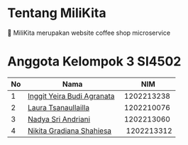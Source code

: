 # Tentang MiliKita

🍵 MiliKita merupakan website coffee shop microservice

# Anggota Kelompok 3 SI4502

| No  | Nama                                                            | NIM        |
| --- | --------------------------------------------------------------- | ---------- |
| 1   | [Inggit Yeira Budi Agranata](https://www.instagram.com/inggityrba)    | 1202213238 |
| 2   | [Laura Tsanaullailla](https://www.instagram.com/lauratsna)             | 1202210076 |
| 3   | [Nadya Sri Andriani](https://www.instagram.com/nadyasaaa__) | 1202213060 |
| 4   | [Nikita Gradiana Shahiesa](https://www.instagram.com/nikitagradianas)     | 1202213312